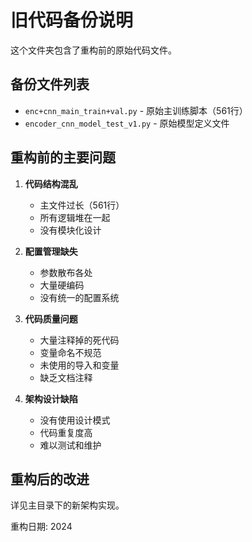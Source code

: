 # 旧代码备份说明

这个文件夹包含了重构前的原始代码文件。

## 备份文件列表

- `enc+cnn_main_train+val.py` - 原始主训练脚本（561行）
- `encoder_cnn_model_test_v1.py` - 原始模型定义文件

## 重构前的主要问题

1. **代码结构混乱**
   - 主文件过长（561行）
   - 所有逻辑堆在一起
   - 没有模块化设计

2. **配置管理缺失**
   - 参数散布各处
   - 大量硬编码
   - 没有统一的配置系统

3. **代码质量问题**
   - 大量注释掉的死代码
   - 变量命名不规范
   - 未使用的导入和变量
   - 缺乏文档注释

4. **架构设计缺陷**
   - 没有使用设计模式
   - 代码重复度高
   - 难以测试和维护

## 重构后的改进

详见主目录下的新架构实现。

重构日期: 2024
